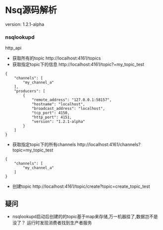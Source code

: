 # Nsq源码解析

version: 1.2.1-alpha
### nsqlookupd
http_api
- 获取所有的topic
http://localhost:4161/topics
- 获取指定topic下的信息
http://localhost:4161/topic?=my_topic_test
```
{
    "channels": [
        "my_channel_a"
    ],
    "producers": [
        {
            "remote_address": "127.0.0.1:58157",
            "hostname": "localhost",
            "broadcast_address": "localhost",
            "tcp_port": 4150,
            "http_port": 4151,
            "version": "1.2.1-alpha"
        }
    ]
}
```
- 获取指定topic下的所有channels
http://localhost:4161/channels?topic=my_topic_test
```
{
    "channels": [
        "my_channel_a"
    ]
}
```
- 创建topic
http://localhost:4161/topic/create?topic=create_topic_test

## 疑问
- nsqlookupd启动后创建的的topic基于map来存储,万一机器挂了,数据岂不是没了？
运行时发现消费者找到生产者服务

